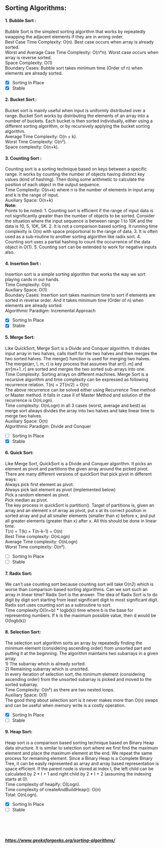 ## Sorting Algorithms:

#### 1. Bubble Sort :
Bubble Sort is the simplest sorting algorithm that works by repeatedly swapping the adjacent elements if they are in wrong order. <br />
Best Case Time Complexity: O(n). Best case occurs when array is already sorted.<br />
Worst and Average Case Time Complexity: O(n*n). Worst case occurs when array is reverse sorted.<br />
Space Complexity: O(1)<br />
Boundary Cases: Bubble sort takes minimum time (Order of n) when elements are already sorted.<br />
- [x] Sorting In Place<br />
- [x] Stable

#### 2. Bucket Sort : 
Bucket sort is mainly useful when input is uniformly distributed over a range. Bucket Sort works by distributing the elements of an array into a number of buckets. Each bucket is then sorted individually, either using a different sorting algorithm, or by recursively applying the bucket sorting algorithm. <br />
Average Time Complexity: O(n + k). <br />
Worst Time Complexity: O(n²). <br />
Space complexity: O(n+k).

#### 3. Counting Sort : 
Counting sort is a sorting technique based on keys between a specific range. It works by counting the number of objects having distinct key values (kind of hashing). Then doing some arithmetic to calculate the position of each object in the output sequence. <br />
Time Complexity: O(n+k) where n is the number of elements in input array and k is the range of input. <br />
Auxiliary Space: O(n+k) <br />
**Note:** <br />
Points to be noted:
    1. Counting sort is efficient if the range of input data is not significantly greater than the number of objects to be sorted. Consider the situation where the input sequence is between range 1 to 10K and the data is 10, 5, 10K, 5K.
    2. It is not a comparison based sorting. It running time complexity is O(n) with space proportional to the range of data.
    3. It is often used as a sub-routine to another sorting algorithm like radix sort.
    4. Counting sort uses a partial hashing to count the occurrence of the data object in O(1).
    5. Counting sort can be extended to work for negative inputs also.

#### 4. Insertion Sort : 
Insertion sort is a simple sorting algorithm that works the way we sort playing cards in our hands.<br />
Time Complexity: O(n)<br />
Auxiliary Space: O(1)<br />
Boundary Cases: Insertion sort takes maximum time to sort if elements are sorted in reverse order. And it takes minimum time (Order of n) when elements are already sorted.<br />
Algorithmic Paradigm: Incremental Approach<br />
- [x] Sorting In Place<br />
- [x] Stable

#### 5. Merge Sort: 
Like QuickSort, Merge Sort is a Divide and Conquer algorithm. It divides input array in two halves, calls itself for the two halves and then merges the two sorted halves. The merge() function is used for merging two halves. The merge(arr, l, m, r) is key process that assumes that arr[l..m] and arr[m+1..r] are sorted and merges the two sorted sub-arrays into one.  <br />
Time Complexity: Sorting arrays on different machines. Merge Sort is a recursive algorithm and time complexity can be expressed as following recurrence relation.
T(n) = 2T(n/2) + O(n)<br />
The above recurrence can be solved either using Recurrence Tree method or Master method. It falls in case II of Master Method and solution of the recurrence is O(nLogn).<br />
Time complexity: O(nLogn) in all 3 cases (worst, average and best) as merge sort always divides the array into two halves and take linear time to merge two halves.<br />
Auxiliary Space: O(n)<br />
Algorithmic Paradigm: Divide and Conquer<br />
- [ ] Sorting In Place<br />
- [x] Stable

#### 6. Quick Sort: 
Like Merge Sort, QuickSort is a Divide and Conquer algorithm. It picks an element as pivot and partitions the given array around the picked pivot. There are many different versions of quickSort that pick pivot in different ways:<br />
    Always pick first element as pivot.<br />
    Always pick last element as pivot (implemented below)<br />
    Pick a random element as pivot.<br />
    Pick median as pivot.<br />
The key process in quickSort is partition(). Target of partitions is, given an array and an element x of array as pivot, put x at its correct position in sorted array and put all smaller elements (smaller than x) before x, and put all greater elements (greater than x) after x. All this should be done in linear time.<br />
T(n) = T(k) + T(n-k-1) + O(n)<br />
Best Time complexity: O(nLogn)<br />
Average Time complexity: O(nLogn)<br />
Worst Time complexity: O(n²).<br />
- [ ] Sorting In Place<br />
- [ ] Stable

#### 7. Radix Sort: 
We can’t use counting sort because counting sort will take O(n2) which is worse than comparison based sorting algorithms. Can we sort such an array in linear time?
Radix Sort is the answer. The idea of Radix Sort is to do digit by digit sort starting from least significant digit to most significant digit. Radix sort uses counting sort as a subroutine to sort. <br />
Time complexity:O((n+b) * logb(k)) time where b is the base for representing numbers. If k is the maximum possible value, then d would be O(logb(k))<br />

#### 8. Selection Sort:
The selection sort algorithm sorts an array by repeatedly finding the minimum element (considering ascending order) from unsorted part and putting it at the beginning. The algorithm maintains two subarrays in a given array.<br />
    1) The subarray which is already sorted.<br />
    2) Remaining subarray which is unsorted.<br />
In every iteration of selection sort, the minimum element (considering ascending order) from the unsorted subarray is picked and moved to the sorted subarray.<br />
Time Complexity: O(n²) as there are two nested loops.<br />
Auxiliary Space: O(1)<br />
The good thing about selection sort is it never makes more than O(n) swaps and can be useful when memory write is a costly operation.<br />
- [x] Sorting In Place<br />
- [ ] Stable

#### 9. Heap Sort: 
Heap sort is a comparison based sorting technique based on Binary Heap data structure. It is similar to selection sort where we first find the maximum element and place the maximum element at the end. We repeat the same process for remaining element. Since a Binary Heap is a Complete Binary Tree, it can be easily represented as array and array based representation is space efficient. If the parent node is stored at index I, the left child can be calculated by 2 * I + 1 and right child by 2 * I + 2 (assuming the indexing starts at 0).<br />
Time complexity of heapify: O(Logn).<br />
Time complexity of createAndBuildHeap(): O(n)<br />
Total: O(nLogn).<br />
- [x] Sorting In Place<br />
- [ ] Stable

<br /><br /><br /><br />
***https://www.geeksforgeeks.org/sorting-algorithms/***
